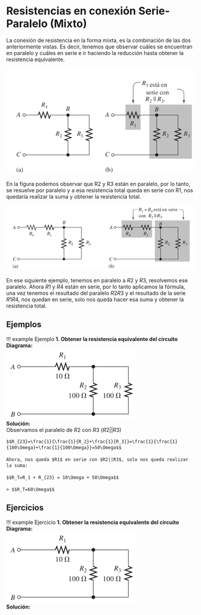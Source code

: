 # Resistencias en conexión Serie-Paralelo (Mixto)

La conexión de resistencia en la forma mixta, es la combinación de las dos anteriormente vistas. Es decir, tenemos que observar cuáles se encuentran en paralelo y cuáles en serie e ir haciendo la reducción hasta obtener la resistencia equivalente.

![imagen](../assets/Antologia.pdf-215.opt.png)

En la figura podemos observar que R2 y R3 están en paralelo, por lo tanto, se resuelve por paralelo y a esa resistencia total queda en serie con R1, nos quedaría realizar la suma y obtener la resistencia total.

![imagen](../assets/Antologia.pdf-219.opt.png)

En ese siguiente ejemplo, tenemos en paralelo a $R2$ y $R3$, resolvemos ese paralelo. Ahora $R1$ y $R4$ están en serie, por lo tanto aplicamos la fórmula, una vez tenemos el resultado del paralelo $R2R3$ y el resultado de la serie $R1R4$, nos quedan en serie, solo nos queda hacer esa suma y obtener la resistencia total.

## Ejemplos

!!! example Ejemplo
    **1. Obtener la resistencia equivalente del circuito** <br>
    **Diagrama:** <br>
    ![diagrama](../assets/Antologia.pdf-223.opt.png) <br>
    **Solución:**   <br>
    Observamos el paralelo de $R2$ con $R3$ ($R2||R3$)

    $$R_{23}=\frac{1}{\frac{1}{R_2}+\frac{1}{R_3}}=\frac{1}{\frac{1}{100\Omega}+\frac{1}{100\Omega}}=50\Omega$$

    Ahora, nos queda $R1$ en serie con $R2||R3$, solo nos queda realizar la suma:

    $$R_T=R_1 + R_{23} = 10\Omega + 50\Omega$$

    > $$R_T=60\Omega$$

## Ejercicios

!!! example Ejercicio
    **1. Obtener la resistencia equivalente del circuito** <br>
    **Diagrama:** <br>
    ![diagrama](../assets/Antologia.pdf-223.opt.png) <br>
    **Solución:** <br><br><br><br>
